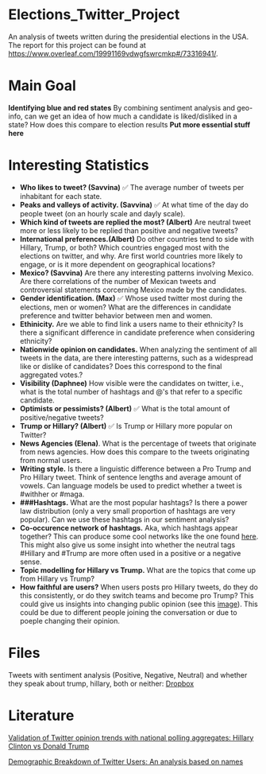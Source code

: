 # Elections_Twitter_Project
An analysis of tweets written during the presidential elections in the USA. The report for this project can be found at https://www.overleaf.com/19991169vdwgfswrcmkp#/73316941/.


# Main Goal
**Identifying blue and red states** By combining sentiment analysis and geo-info, can we get an idea of how much a candidate is liked/disliked in a state? How does this compare to election results 
**Put more essential stuff here** 

# Interesting Statistics 
- **Who likes to tweet? (Savvina)** ✅ The average number of tweets per inhabitant for each state.
- **Peaks and valleys of activity. (Savvina)** ✅ At what time of the day do people tweet (on an hourly scale and dayly scale). 
- **Which kind of tweets are replied the most? (Albert)** Are neutral tweet more or less likely to be replied than positive and negative tweets?
- **International preferences.(Albert)** Do other countries tend to side with Hillary, Trump, or both? Which countries engaged most with the elections on twitter, and why. Are first world countries more likely to engage, or is it more dependent on geographical locations?
- **Mexico? (Savvina)** Are there any interesting patterns involving Mexico. Are there correlations of the number of Mexican tweets and controversial statements corcerning Mexico made by the candidates. 
- **Gender identification. (Max)** ✅ Whose used twitter most during the elections, men or women? What are the differences in candidate preference and twitter behavior between men and women. 
- **Ethinicity.** Are we able to find link a users name to their ethnicity? Is there a significant difference in candidate preference when considering ethnicity? 
- **Nationwide opinion on candidates.** When analyzing the sentiment of all tweets in the data, are there interesting patterns, such as a widespread like or dislike of candidates? Does this correspond to the final aggregated votes.?
- **Visibility (Daphnee)** How visible were the candidates on twitter, i.e., what is the total number of hashtags and @'s that refer to a specific candidate. 
- **Optimists or pessimists? (Albert)** ✅  What is the total amount of positive/negative tweets?
- **Trump or Hillary? (Albert)** ✅  Is Trump or Hillary more popular on Twitter?
- **News Agencies (Elena)**. What is the percentage of tweets that originate from news agencies. How does this compare to the tweets originating from normal users. 
- **Writing style.** Is there a linguistic difference between a Pro Trump and Pro Hillary tweet. Think of sentence lengths and average amount of vowels. Can language models be used to predict whether a tweet is #withher or #maga.
- **###Hashtags.** What are the most popular hashtags? Is there a power law distribution (only a very small proportion of hashtags are very popular). Can we use these hashtags in our sentiment analysis?
- **Co-occurence network of hashtags.** Aka, which hashtags appear together? This can produce some cool networks like the one found [here](https://goo.gl/DEc875). This might also give us some insight into whether the neutral tags #Hillary and #Trump are more often used in a positive or a negative sense. 
- **Topic modelling for Hillary vs Trump.** What are the topics that come up from Hillary vs Trump?
- **How faithful are users?** When users posts pro Hillary tweets, do they do this consistently, or do they switch teams and become pro Trump? This could give us insights into changing public opinion (see this [image](https://goo.gl/6ohaXg)). This could be due to different people joining the conversation or due to poeple changing their opinion. 

# Files
Tweets with sentiment analysis (Positive, Negative, Neutral) and whether they speak about trump, hillary, both or neither: [Dropbox](https://www.dropbox.com/s/n2ddj9l7m7bahen/customTweetsWithSentiment.jsons?dl=0)



# Literature
[Validation of Twitter opinion trends with national polling aggregates: Hillary Clinton vs Donald Trump](https://goo.gl/FJD73s)

[Demographic Breakdown of Twitter Users:
An analysis based on names](https://pdfs.semanticscholar.org/4d5a/8e25a3c01dd06fb31721f5550e3f8a174298.pdf)
